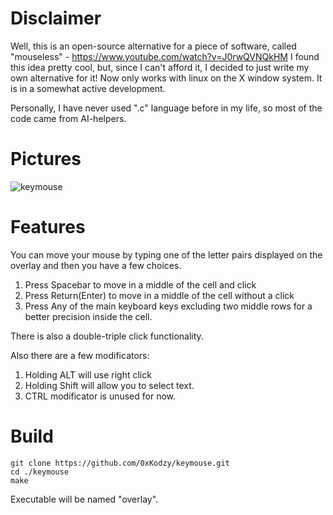 # Disclaimer
Well, this is an open-source alternative for a piece of software, called "mouseless" - https://www.youtube.com/watch?v=J0rwQVNQkHM
I found this idea pretty cool, but, since I can't afford it, I decided to just write my own alternative for it!
Now only works with linux on the X window system.
It is in a somewhat active development.

Personally, I have never used ".c" language before in my life, so most of the code came from AI-helpers.

# Pictures
![keymouse](https://github.com/user-attachments/assets/4346a612-cee6-42c6-9b94-5998d121ba7b)

# Features
You can move your mouse by typing one of the letter pairs displayed on the overlay and then you have a few choices.
1) Press Spacebar to move in a middle of the cell and click
2) Press Return(Enter) to move in a middle of the cell without a click
3) Press Any of the main keyboard keys excluding two middle rows for a better precision inside the cell.

There is also a double-triple click functionality.

Also there are a few modificators:
1) Holding ALT will use right click
2) Holding Shift will allow you to select text.
3) CTRL modificator is unused for now.

# Build
`git clone https://github.com/0xKodzy/keymouse.git` <br>
`cd ./keymouse` <br>
`make`

Executable will be named "overlay".
